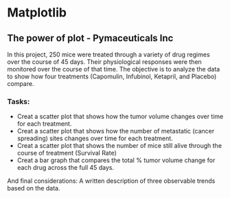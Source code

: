# Matplotlib

## The power of plot - Pymaceuticals Inc

In this project, 250 mice were treated through a variety of drug regimes over the course of 45 days. Their physiological responses were then monitored over the course of that time. The objective is to analyze the data to show how four treatments (Capomulin, Infubinol, Ketapril, and Placebo) compare.

### Tasks:
* Creat a scatter plot that shows how the tumor volume changes over time for each treatment.
* Creat a scatter plot that shows how the number of metastatic (cancer spreading) sites changes over time for each treatment.
* Creat a scatter plot that shows the number of mice still alive through the course of treatment (Survival Rate)
* Creat a bar graph that compares the total % tumor volume change for each drug across the full 45 days.

And final considerations:
A written description of three observable trends based on the data.
